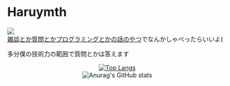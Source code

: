 # Haruymth

![](https://komarev.com/ghpvc/?username=haruymth)  
[雑談とか質問とかプログラミングとかの話のやつ](https://github.com/haru-ymth/haru-ymth/issues/1)でなんかしゃべったらいいよ(  

多分僕の技術力の範囲で質問とかは答えます  

<div style="text-align:center">
  
[![Top Langs](https://github-readme-stats.vercel.app/api/top-langs/?username=haruymth&theme=dark&layout=compact)](https://github.com/anuraghazra/github-readme-stats)<br>
![Anurag's GitHub stats](https://github-readme-stats.vercel.app/api?username=haruymth&show_icons=true&theme=radical)
  
</div>
